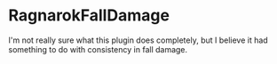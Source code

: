 # RagnarokFallDamage
I'm not really sure what this plugin does completely, but I believe it had something to do with consistency in fall damage.
